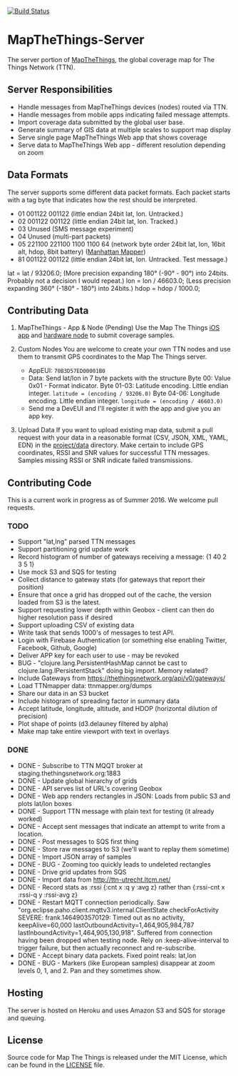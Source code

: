 [![Build Status](https://travis-ci.org/things-nyc/mapthethings-server.svg?branch=master)](https://travis-ci.org/things-nyc/mapthethings-server)

# MapTheThings-Server

The server portion of [MapTheThings](http://map.thethings.nyc), the
global coverage map for The Things Network (TTN).

## Server Responsibilities
- Handle messages from MapTheThings devices (nodes) routed via TTN.
- Handle messages from mobile apps indicating failed message attempts.
- Import coverage data submitted by the global user base.
- Generate summary of GIS data at multiple scales to support map display
- Serve single page MapTheThings Web app that shows coverage
- Serve data to MapTheThings Web app - different resolution depending on zoom

## Data Formats
The server supports some different data packet formats. Each packet starts
with a tag byte that indicates how the rest should be interpreted.

- 01 001122 001122 (little endian 24bit lat, lon. Untracked.)
- 02 001122 001122 (little endian 24bit lat, lon. Tracked.)
- 03 Unused (SMS message experiment)
- 04 Unused (multi-part packets)
- 05 221100 221100 1100 1100 64 (network byte order 24bit lat, lon, 16bit alt, hdop, 8bit battery) ([Manhattan Mapper](https://github.com/frankleonrose/ManhattanMapper))
- 81 001122 001122 (little endian 24bit lat, lon. Untracked. Test message.)

lat = lat / 93206.0; (More precision expanding 180° (-90° - 90°) into 24bits. Probably not a decision I would repeat.)
lon = lon / 46603.0; (Less precision expanding 360° (-180° - 180°) into 24bits.)
hdop = hdop / 1000.0;

## Contributing Data

1. MapTheThings - App & Node (Pending)
  Use the Map The Things [iOS app](http://github.com/things-nyc/mapthethings-ios)
  and [hardware node](http://github.com/things-nyc/mapthethings-node)
  to submit coverage samples.

2. Custom Nodes
  You are welcome to create your own TTN nodes and use them to
  transmit GPS coordinates to the Map The Things server.</p>
   - AppEUI: ```70B3D57ED00001B0```
   - Data: Send lat/lon in 7 byte packets with the structure
     Byte 00:    Value 0x01 - Format indicator.
     Byte 01-03: Latitude encoding. Little endian integer. ```latitude = (encoding / 93206.0)```
     Byte 04-06: Longitude encoding. Little endian integer. ```longitude = (encoding / 46603.0)```
   - Send me a DevEUI and I'll register it with the app and give you an app key.

3. Upload Data
  If you want to upload existing map data, submit a pull request with your
  data in a reasonable format (CSV, JSON, XML, YAML, EDN) in the
  [project/data](http://github.com/things-nyc/mapthethings/data)
  directory. Make certain to include GPS coordinates, RSSI and SNR values
  for successful TTN messages. Samples missing RSSI or SNR indicate failed
  transmissions.

## Contributing Code
This is a current work in progress as of Summer 2016. We welcome pull requests.

### TODO
- Support "lat,lng" parsed TTN messages
- Support partitioning grid update work
- Record histogram of number of gateways receiving a message: {1 40 2 3 5 1}
- Use mock S3 and SQS for testing
- Collect distance to gateway stats (for gateways that report their position)
- Ensure that once a grid has dropped out of the cache, the version loaded from S3 is the latest.
- Support requesting lower depth within Geobox - client can then do higher resolution pass if desired
- Support uploading CSV of existing data
- Write task that sends 1000's of messages to test API.
- Login with Firebase Authentication (or something else enabling Twitter, Facebook, Github, Google)
- Deliver APP key for each user to use - may be revoked
- BUG - "clojure.lang.PersistentHashMap cannot be cast to clojure.lang.IPersistentStack" doing big import. Memory related?
- Include Gateways from https://thethingsnetwork.org/api/v0/gateways/
- Load TTNmapper data: ttnmapper.org/dumps
- Share our data in an S3 bucket
- Include histogram of spreading factor in summary data
- Accept latitude, longitude, altitude, and HDOP (horizontal dilution of precision)
- Plot shape of points (d3.delauney filtered by alpha)
- Make map take entire viewport with text in overlays

### DONE
- DONE - Subscribe to TTN MQQT broker at staging.thethingsnetwork.org:1883
- DONE - Update global hierarchy of grids
- DONE - API serves list of URL's covering Geobox
- DONE - Web app renders rectangles in JSON: Loads from public S3 and plots lat/lon boxes
- DONE - Support TTN message with plain text for testing (it already worked)
- DONE - Accept sent messages that indicate an attempt to write from a location.
- DONE - Post messages to SQS first thing
- DONE - Store raw messages to S3 (we'll want to replay them sometime)
- DONE - Import JSON array of samples
- DONE - BUG - Zooming too quickly leads to undeleted rectangles
- DONE - Drive grid updates from SQS
- DONE - Import data from http://ttn-utrecht.ltcm.net/
- DONE - Record stats as :rssi {:cnt x :q y :avg z} rather than {:rssi-cnt x :rssi-q y :rssi-avg z}
- DONE - Restart MQTT connection periodically. Saw "org.eclipse.paho.client.mqttv3.internal.ClientState checkForActivity
   SEVERE: frank.1464903570129: Timed out as no activity, keepAlive=60,000 lastOutboundActivity=1,464,905,984,787 lastInboundActivity=1,464,905,130,918". Suffered from connection having been dropped when testing node.
   Rely on :keep-alive-interval to trigger failure, but then actually reconnect and re-subscribe.
- DONE - Accept binary data packets. Fixed point reals: lat,lon
- DONE - BUG - Markers (like European samples) disappear at zoom levels 0, 1, and 2. Pan and they sometimes show.


## Hosting
The server is hosted on Heroku and uses Amazon S3 and SQS for storage and queuing.

## License
Source code for Map The Things is released under the MIT License,
which can be found in the [LICENSE](LICENSE) file.
